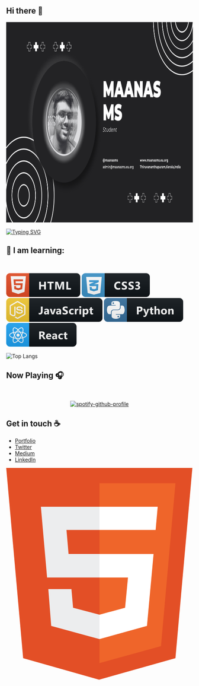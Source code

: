 ## Hi there :wave:
<img alt="png" src="assets/Maanas MS.png" width="960" height="540" />

[![Typing SVG](https://readme-typing-svg.demolab.com?font=Fira+Code&pause=1000&color=FF6C2F&random=false&width=435&lines=Enjoying+Life+%F0%9F%98%84;Building+Stuff+%F0%9F%92%BB;And+growing+everyday+%F0%9F%8C%85%F0%9F%8C%9E)](https://git.io/typing-svg)

## 🔭  I am learning:

&emsp;&emsp;

![Html](https://github.com/MikeCodesDotNET/ColoredBadges/raw/master/svg/dev/languages/html.svg)
![css](https://github.com/MikeCodesDotNET/ColoredBadges/raw/master/svg/dev/languages/css3.svg)
![js](https://raw.githubusercontent.com/MikeCodesDotNET/ColoredBadges/master/svg/dev/languages/js.svg)
![python](https://raw.githubusercontent.com/MikeCodesDotNET/ColoredBadges/master/svg/dev/languages/python.svg)
![react](https://raw.githubusercontent.com/MikeCodesDotNET/ColoredBadges/master/svg/dev/frameworks/react.svg)


![Top Langs](https://github-readme-stats.vercel.app/api/top-langs/?username=elementaryrock&theme=dracula)


## Now Playing 🎧

&nbsp;<div align="center">
 [![spotify-github-profile](https://spotify-github-profile.vercel.app/api/view?uid=31muzcjmfbghuymydjey34i2z2dq&cover_image=true&theme=novatorem&show_offline=false&background_color=121212&interchange=false&bar_color=7718ec&bar_color_cover=false)](https://open.spotify.com/user/31muzcjmfbghuymydjey34i2z2dq?si=6e8b965ed40f4ff9)
</div>

## Get in touch :coffee:

- [Portfolio](https://maanasms.eu.org)
- [Twitter](https://twitter.com/maanasms)
- [Medium](https://medium.com/@maanasms)
- [LinkedIn](https://www.linkedin.com/in/maanasms)

<code><svg xmlns="http://www.w3.org/2000/svg" viewBox="0 0 452 520">
  <path fill="#e34f26" d="M41 460L0 0h451l-41 460-185 52" />
  <path fill="#ef652a" d="M226 472l149-41 35-394H226" />
  <path fill="#ecedee" d="M226 208h-75l-5-58h80V94H84l15 171h127zm0 147l-64-17-4-45h-56l7 89 117 32z"/>
  <path fill="#fff" d="M226 265h69l-7 73-62 17v59l115-32 16-174H226zm0-171v56h136l5-56z"/>
</svg></code>
<!--
**elementaryrock/elementaryrock** is a ✨ _special_ ✨ repository because its `README.md` (this file) appears on your GitHub profile.

Here are some ideas to get you started:




- 👯 I’m looking to collaborate on ...
- 🤔 I’m looking for help with ...
- 💬 Ask me about ...
- 📫 How to reach me: ...
- 😄 Pronouns: ...
- ⚡ Fun fact: ...
-->
